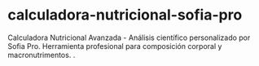# calculadora-nutricional-sofia-pro
Calculadora Nutricional Avanzada - Análisis científico personalizado por Sofia Pro. Herramienta profesional para composición corporal y macronutrimentos.
.
